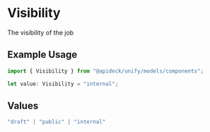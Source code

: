 # Visibility

The visibility of the job

## Example Usage

```typescript
import { Visibility } from "@apideck/unify/models/components";

let value: Visibility = "internal";
```

## Values

```typescript
"draft" | "public" | "internal"
```